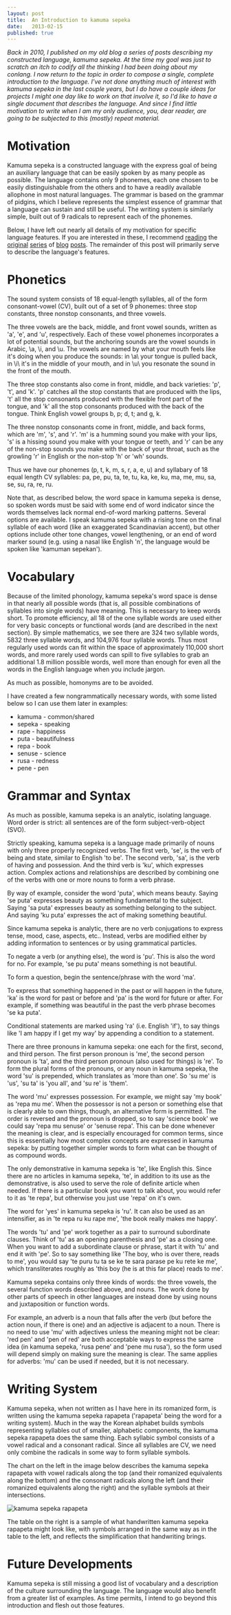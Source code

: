 ```yaml
---
layout: post
title:  An Introduction to kamuma sepeka
date:   2013-02-15
published: true
---
```


*Back in 2010, I published on my old blog a series of posts describing my constructed language, kamuma sepeka. At the time my goal was just to scratch an itch to codify all the thinking I had been doing about my conlang. I now return to the topic in order to compose a single, complete introduction to the language. I've not done anything much of interest with kamuma sepeka in the last couple years, but I do have a couple ideas for projects I might one day like to work on that involve it, so I'd like to have a single document that describes the language. And since I find little motivation to write when I am my only audience, you, dear reader, are going to be subjected to this (mostly) repeat material.*

# Motivation

Kamuma sepeka is a constructed language with the express goal of being an auxiliary language that can be easily spoken by as many people as possible. The language contains only 9 phonemes, each one chosen to be easily distinguishable from the others and to have a readily available allophone in most natural languages. The grammar is based on the grammar of pidgins, which I believe represents the simplest essence of grammar that a language can sustain and still be useful. The writing system is similarly simple, built out of 9 radicals to represent each of the phonemes.

Below, I have left out nearly all details of my motivation for specific language features. If you are interested in these, I recommend [reading](http://gworley3.blogspot.com/2010/02/introduction-to-my-first-published.html) the [original](http://gworley3.blogspot.com/2010/03/grammar-and-syntax-of-kamuma-sepeka.html) [series](http://gworley3.blogspot.com/2010/03/building-kamuma-sepeka-vocabulary.html") of [blog](http://gworley3.blogspot.com/2010/03/more-kamuma-sepeka-grammar.html) [posts](http://gworley3.blogspot.com/2010/07/alphabet-for-kamuma-sepeka.html). The remainder of this post will primarily serve to describe the language's features.

# Phonetics

The sound system consists of 18 equal-length syllables, all of the form consonant-vowel (CV), built out of a set of 9 phonemes: three stop constants, three nonstop consonants, and three vowels.

The three vowels are the back, middle, and front vowel sounds, written as 'a', 'e', and 'u', respectively. Each of these vowel phonemes incorporates a lot of potential sounds, but the anchoring sounds are the vowel sounds in Arabic, \a\, \i\, and \u\. The vowels are named by what your mouth feels like it's doing when you produce the sounds: in \a\ your tongue is pulled back, in \i\ it's in the middle of your mouth, and in \u\ you resonate the sound in the front of the mouth.

The three stop constants also come in front, middle, and back varieties: 'p', 't', and 'k'. 'p' catches all the stop constants that are produced with the lips, 't' all the stop consonants produced with the flexible front part of the tongue, and 'k' all the stop consonants produced with the back of the tongue. Think English vowel groups b, p; d, t; and g, k.

The three nonstop consonants come in front, middle, and back forms, which are 'm', 's', and 'r'. 'm' is a humming sound you make with your lips, 's' is a hissing sound you make with your tongue or teeth, and 'r' can be any of the non-stop sounds you make with the back of your throat, such as the growling 'r' in English or the non-stop 'h' or 'wh' sounds.

Thus we have our phonemes (p, t, k, m, s, r, a, e, u) and syllabary of 18 equal length CV syllables: pa, pe, pu, ta, te, tu, ka, ke, ku, ma, me, mu, sa, se, su, ra, re, ru.

Note that, as described below, the word space in kamuma sepeka is dense, so spoken words must be said with some end of word indicator since the words themselves lack normal end-of-word marking patterns. Several options are available. I speak kamuma sepeka with a rising tone on the final syllable of each word (like an exaggerated Scandinavian accent), but other options include other tone changes, vowel lengthening, or an end of word marker sound (e.g. using a nasal like English 'n', the language would be spoken like 'kamuman sepekan').

# Vocabulary

Because of the limited phonology, kamuma sepeka's word space is dense in that nearly all possible words (that is, all possible combinations of syllables into single words) have meaning. This is necessary to keep words short. To promote efficiency, all 18 of the one syllable words are used either for very basic concepts or functional words (and are described in the next section). By simple mathematics, we see there are 324 two syllable words, 5832 three syllable words, and 104,976 four syllable words. Thus most regularly used words can fit within the space of approximately 110,000 short words, and more rarely used words can spill to five syllables to grab an additional 1.8 million possible words, well more than enough for even all the words in the English language when you include jargon.

As much as possible, homonyms are to be avoided.

I have created a few nongrammatically necessary words, with some listed below so I can use them later in examples:

- kamuma - common/shared
- sepeka - speaking
- rape - happiness
- puta - beautifulness
- repa - book
- senuse - science
- rusa - redness
- pene - pen

# Grammar and Syntax

As much as possible, kamuma sepeka is an analytic, isolating language. Word order is strict: all sentences are of the form subject-verb-object (SVO).

Strictly speaking, kamuma sepeka is a language made primarily of nouns with only three properly recognized verbs. The first verb, 'se', is the verb of being and state, similar to English 'to be'. The second verb, 'sa', is the verb of having and possession. And the third verb is 'ku', which expresses action. Complex actions and relationships are described by combining one of the verbs with one or more nouns to form a verb phrase.

By way of example, consider the word 'puta', which means beauty. Saying 'se puta' expresses beauty as something fundamental to the subject. Saying 'sa puta' expresses beauty as something belonging to the subject. And saying 'ku puta' expresses the act of making something beautiful.

Since kamuma sepeka is analytic, there are no verb conjugations to express tense, mood, case, aspects, etc.. Instead, verbs are modified either by adding information to sentences or by using grammatical particles.

To negate a verb (or anything else), the word is 'pu'. This is also the word for no. For example, 'se pu puta' means something is not beautiful.

To form a question, begin the sentence/phrase with the word 'ma'.

To express that something happened in the past or will happen in the future, 'ka' is the word for past or before and 'pa' is the word for future or after. For example, if something was beautiful in the past the verb phrase becomes 'se ka puta'.

Conditional statements are marked using 'ra' (i.e. English 'if'), to say things like 'I am happy if I get my way' by appending a condition to a statement.

There are three pronouns in kamuma sepeka: one each for the first, second, and third person. The first person pronoun is 'me', the second person pronoun is 'ta', and the third person pronoun (also used for things) is 're'. To form the plural forms of the pronouns, or any noun in kamuma sepeka, the word 'su' is prepended, which translates as 'more than one'. So 'su me' is 'us', 'su ta' is 'you all', and 'su re' is 'them'.

The word 'mu' expresses possession. For example, we might say 'my book' as 'repa mu me'. When the possessor is not a person or something else that is clearly able to own things, though, an alternative form is permitted. The order is reversed and the pronoun is dropped, so to say 'science book' we could say 'repa mu senuse' or 'senuse repa'. This can be done whenever the meaning is clear, and is especially encouraged for common terms, since this is essentially how most complex concepts are expressed in kamuma sepeka: by putting together simpler words to form what can be thought of as compound words.

The only demonstrative in kamuma sepeka is 'te', like English this. Since there are no articles in kamuma sepeka, 'te', in addition to its use as the demonstrative, is also used to serve the role of definite article when needed. If there is a particular book you want to talk about, you would refer to it as 'te repa', but otherwise you just use 'repa' on it's own.

The word for 'yes' in kamuma sepeka is 'ru'. It can also be used as an intensifier, as in 'te repa ru ku rape me', 'the book really makes me happy'.

The words 'tu' and 'pe' work together as a pair to surround subordinate clauses. Think of 'tu' as an opening parenthesis and 'pe' as a closing one. When you want to add a subordinate clause or phrase, start it with 'tu' and end it with 'pe'. So to say something like 'The boy, who is over there, reads to me', you would say 'te puru tu ta se ke te sara parase pe ku rete ke me', which transliterates roughly as 'this boy (he is at this far place) reads to me'.

Kamuma sepeka contains only three kinds of words: the three vowels, the several function words described above, and nouns. The work done by other parts of speech in other languages are instead done by using nouns and juxtaposition or function words.

For example, an adverb is a noun that falls after the verb (but before the action noun, if there is one) and an adjective is adjacent to a noun. There is no need to use 'mu' with adjectives unless the meaning might not be clear: 'red pen' and 'pen of red' are both acceptable ways to express the same idea (in kamuma sepeka, 'rusa pene' and 'pene mu rusa'), so the form used will depend simply on making sure the meaning is clear. The same applies for adverbs: 'mu' can be used if needed, but it is not necessary.

# Writing System

Kamuma sepeka, when not written as I have here in its romanized form, is written using the kamuma sepeka rapapeta ('rapapeta' being the word for a writing system). Much in the way the Korean alphabet builds symbols representing syllables out of smaller, alphabetic components, the kamuma sepeka rapapeta does the same thing. Each syllabic symbol consists of a vowel radical and a consonant radical. Since all syllables are CV, we need only combine the radicals in some way to form syllable symbols.

The chart on the left in the image below describes the kamuma sepeka rapapeta with vowel radicals along the top (and their romanized equivalents along the bottom) and the consonant radicals along the left (and their romanized equivalents along the right) and the syllable symbols at their intersections.

![kamuma sepeka rapapeta](/assets/kamuma-sepeka-rapapeta.jpg)

The table on the right is a sample of what handwritten kamuma sepeka rapapeta might look like, with symbols arranged in the same way as in the table to the left, and reflects the simplification that handwriting brings.

# Future Developments

Kamuma sepeka is still missing a good list of vocabulary and a description of the culture surrounding the language. The language would also benefit from a greater list of examples. As time permits, I intend to go beyond this introduction and flesh out those features.
